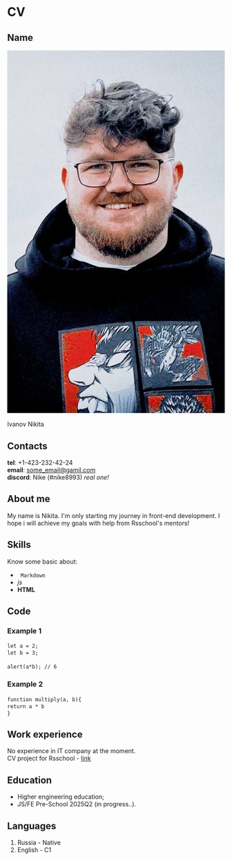 # CV

## Name

![Photo](https://github.com/nikita01471/rsschool-cv/blob/gh-pages/cv_pic.jpg?raw=true)

Ivanov Nikita


## Contacts

**tel**: +1-423-232-42-24\
**email**: some_email@gamil.com\
**discord**: Nike (#nike8993) *real one!*

## About me

My name is Nikita. I'm only starting my journey in front-end development. I hope i will achieve my goals with help from Rsschool's mentors!

## Skills

Know some basic about:
- <code> Markdown </code>
- *js*
- **HTML**

## Code 

### Example 1
```
let a = 2;
let b = 3;

alert(a*b); // 6

```
### Example 2

```
function multiply(a, b){
return a * b
}
```

## Work experience

No experience in IT company at the moment.\
CV project for Rsschool - [link](https://github.com/Nikita01471/rsschool-cv/tree/gh-pages)

## Education

- Higher engineering education;
- JS/FE Pre-School 2025Q2 (in progress..).

## Languages

1. Russia - Native
2. English - C1
